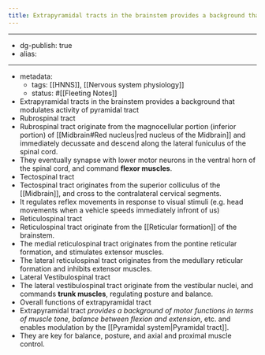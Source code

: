 ```yaml
---
title: Extrapyramidal tracts in the brainstem provides a background that modulates activity of pyramidal tract
---
```


- --
- dg-publish: true
- alias:
- --
- metadata:
	- tags: [[HNNS]], [[Nervous system physiology]]
	- status: #[[Fleeting Notes]]
- Extrapyramidal tracts in the brainstem provides a background that modulates activity of pyramidal tract
- Rubrospinal tract
- Rubrospinal tract originate from the magnocellular portion (inferior portion) of [[Midbrain#Red nucleus|red nucleus of the Midbrain]] and immediately decussate and descend along the lateral funiculus of the spinal cord.
- They eventually synapse with lower motor neurons in the ventral horn of the spinal cord, and command **flexor muscles**.
- Tectospinal tract
- Tectospinal tract originates from the superior colliculus of the [[Midbrain]], and cross to the contralateral cervical segments.
- It regulates reflex movements in response to visual stimuli (e.g. head movements when a vehicle speeds immediately infront of us)
- Reticulospinal tract
- Reticulospinal tract originate from the [[Reticular formation]] of the brainstem.
- The medial reticulospinal tract originates from the pontine reticular formation, and stimulates extensor muscles.
- The lateral reticulospinal tract originates from the medullary reticular formation and inhibits extensor muscles.
- Lateral Vestibulospinal tract
- The lateral vestibulospinal tract originate from the vestibular nuclei, and commands **trunk muscles**, regulating posture and balance.
- Overall functions of extrapyramidal tract
- Extrapyramidal tract *provides a background of motor functions in terms of muscle tone, balance between flexion and extension*, etc. and enables modulation by the [[Pyramidal system|Pyramidal tract]].
- They are key for balance, posture, and axial and proximal muscle control.
